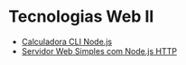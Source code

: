# Tecnologias Web II

- [Calculadora CLI Node.js](./assignments/calculadora-cli-node/)
- [Servidor Web Simples com Node.js HTTP](./assignments/simple-http-server/)
